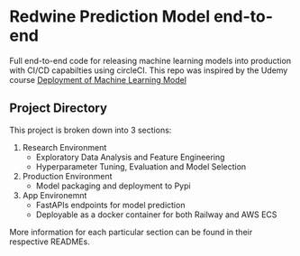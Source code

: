 # Redwine Prediction Model end-to-end

Full end-to-end code for releasing machine learning models into production with CI/CD capabilties using circleCI. This repo was inspired by the Udemy course [Deployment of Machine Learning Model](https://www.udemy.com/course/deployment-of-machine-learning-models/)


## Project Directory

This project is broken down into 3 sections:
1. Research Environment 
    - Exploratory Data Analysis and Feature Engineering
    - Hyperparameter Tuning, Evaluation and Model Selection
2. Production Environment
    - Model packaging and deployment to Pypi
3. App Environemnt
    - FastAPIs endpoints for model prediction 
    - Deployable as a docker container for both Railway and AWS ECS

More information for each particular section can be found in their respective READMEs.

